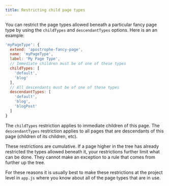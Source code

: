 ```yaml
---
title: Restricting child page types
---
```


You can restrict the page types allowed beneath a particular fancy page type by using the `childTypes` and `descendantTypes` options. Here is an an example:

```javascript
'myPageType': {
  extend: 'apostrophe-fancy-page',
  name: 'myPageType',
  label: 'My Page Type',
  // Immediate children must be of one of these types
  childTypes: [
    'default',
    'blog'
  ],
  // All descendants must be of one of these types
  descendantTypes: [
    'default',
    'blog',
    'blogPost'
  ]
}
```

The `childTypes` restriction applies to immediate children of this page. The `descendantTypes` restriction applies to all pages that are descendants of this page (children of its children, etc).

These restrictions are cumulative. If a page higher in the tree has already restricted the types allowed beneath it, your restrictions further limit what can be done. They cannot make an exception to a rule that comes from further up the tree.

For these reasons it is usually best to make these restrictions at the project level in `app.js` where you know about all of the page types that are in use.
